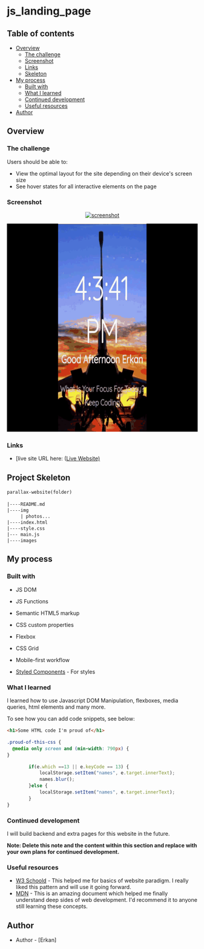 # js_landing_page


## Table of contents

- [Overview](#overview)
  - [The challenge](#the-challenge)
  - [Screenshot](#screenshot)
  - [Links](#links)
  - [Skeleton](#skeleton)
- [My process](#my-process)
  - [Built with](#built-with)
  - [What I learned](#what-i-learned)
  - [Continued development](#continued-development)
  - [Useful resources](#useful-resources)
- [Author](#author)



## Overview

### The challenge

Users should be able to:

- View the optimal layout for the site depending on their device's screen size
- See hover states for all interactive elements on the page

### Screenshot

<p align="center">
<a href="https://erkan-y.github.io/js_landing_page/"><img src="desktop.gif" alt="screenshot" width="750" height="550"></a>
</p>
<p align="center">
<a href="https://erkan-y.github.io/js_landing_page/"><img src="mobile.gif" alt="screenshot" width="750" height="550"></a>
</p>


### Links

- [live site URL here: ([Live Website)](https://erkan-y.github.io/js_landing_page/)

## Project Skeleton 

```
parallax-website(folder)

|----README.md                   
|----img      
     | photos...
|----index.html  
|----style.css   
|--- main.js
|----images
```

## My process

### Built with
- JS DOM
- JS Functions
- Semantic HTML5 markup
- CSS custom properties
- Flexbox
- CSS Grid
- Mobile-first workflow

- [Styled Components](https://styled-components.com/) - For styles


### What I learned

I learned how to use Javascript DOM Manipulation, flexboxes, media queries, html elements and many more.

To see how you can add code snippets, see below:

```html
<h1>Some HTML code I'm proud of</h1>
```
```css
.proud-of-this-css {
  @media only screen and (min-width: 790px) {
}
```
```js
        if(e.which ==13 || e.keyCode == 13) {
            localStorage.setItem("names", e.target.innerText);
            names.blur();
        }else {
            localStorage.setItem("names", e.target.innerText);
        }
}
```


### Continued development

I will build backend and extra pages for this website in the future.

**Note: Delete this note and the content within this section and replace with your own plans for continued development.**

### Useful resources

- [W3 Schoold](https://www.w3schools.com/) - This helped me for basics of website paradigm. I really liked this pattern and will use it going forward.
- [MDN](https://developer.mozilla.org/en-US/) - This is an amazing document which helped me finally understand deep sides of web development. I'd recommend it to anyone still learning these concepts.


## Author

- Author - [Erkan]
